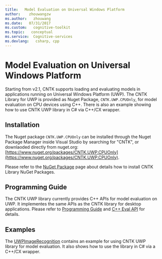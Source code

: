 ```yaml
---
title:   Model Evaluation on Universal Windows Platform
author:    zhouwangzw
ms.author:   zhouwang
ms.date:   07/31/2017
ms.custom:   cognitive-toolkit
ms.topic:   conceptual
ms.service:  Cognitive-services
ms.devlang:   csharp, cpp
---
```


# Model Evaluation on Universal Windows Platform

Starting from v2.1, CNTK supports loading and evaluating models in applications running on Universal Windows Platform (UWP). The CNTK Library for UWP is provided as Nuget Package, `CNTK.UWP.CPUOnly`, for model evaluation on CPU devices using C++. There is also an example showing how to use CNTK UWP library in C# via C++/CX wrapper.

## Installation

The Nuget package `CNTK.UWP.CPUOnly` can be installed through the Nuget Package Manager inside Visual Studio by searching for "CNTK", or downlaoded directly from nuget.org: 
[https://www.nuget.org/packages/CNTK.UWP.CPUOnly](https://www.nuget.org/packages/CNTK.UWP.CPUOnly).

Please refer to the [NuGet Package](./NuGet-Package.md) page about details how to install CNTK Library NuGet Packages.

## Programming Guide

The CNTK UWP library currently provides C++ APIs for model evaluation on UWP. It implementes the same APIs as the CNTK library for desktop applications. Please refer to [Programming Guide](./CNTK-Library-Evaluation-on-Windows.md#using-c) and [C++ Eval API](./CNTK-Library-Native-Eval-Interface.md) for details.

## Examples

The [UWPImageRecognition](https://github.com/Microsoft/CNTK/blob/v2.0/Examples/Evaluation/UWPImageRecognition) contains an example for using CNTK UWP library for model evaluation. It also shows how to use the library in C# via a C++/CX wrapper.
